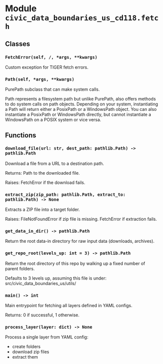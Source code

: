 # Module `civic_data_boundaries_us_cd118.fetch`

## Classes

### `FetchError(self, /, *args, **kwargs)`

Custom exception for TIGER fetch errors.

### `Path(self, *args, **kwargs)`

PurePath subclass that can make system calls.

Path represents a filesystem path but unlike PurePath, also offers
methods to do system calls on path objects. Depending on your system,
instantiating a Path will return either a PosixPath or a WindowsPath
object. You can also instantiate a PosixPath or WindowsPath directly,
but cannot instantiate a WindowsPath on a POSIX system or vice versa.

## Functions

### `download_file(url: str, dest_path: pathlib.Path) -> pathlib.Path`

Download a file from a URL to a destination path.

Returns:
    Path to the downloaded file.

Raises:
    FetchError if the download fails.

### `extract_zip(zip_path: pathlib.Path, extract_to: pathlib.Path) -> None`

Extracts a ZIP file into a target folder.

Raises:
    FileNotFoundError if zip file is missing.
    FetchError if extraction fails.

### `get_data_in_dir() -> pathlib.Path`

Return the root data-in directory for raw input data (downloads, archives).

### `get_repo_root(levels_up: int = 3) -> pathlib.Path`

Return the root directory of this repo by walking up a fixed number of parent folders.

Defaults to 3 levels up, assuming this file is under:
    src/civic_data_boundaries_us/utils/

### `main() -> int`

Main entrypoint for fetching all layers defined in YAML configs.

Returns:
    0 if successful, 1 otherwise.

### `process_layer(layer: dict) -> None`

Process a single layer from YAML config:
- create folders
- download zip files
- extract them

